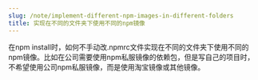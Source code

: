 ```yaml
---
slug: /note/implement-different-npm-images-in-different-folders
title: 实现在不同的文件夹下使用不同的npm镜像
---
```

在npm install时，如何不手动改.npmrc文件实现在不同的文件夹下使用不同的npm镜像。比如在公司需要使用npm私服镜像的依赖包，但是写自己的项目时，不希望使用公司npm私服镜像，而是使用淘宝镜像或其他镜像。
